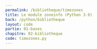 ```yaml
---
permalink: /bibliotheque/timezones
title: Le module zoneinfo (Python 3.9)
back: /python/bibliotheque
layout: code
partie: 01-bases
chapitre: 02-bibliotheque
code: timezones.py
---
```

